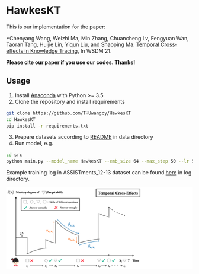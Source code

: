 # HawkesKT

This is our implementation for the paper:

*Chenyang Wang, Weizhi Ma, Min Zhang, Chuancheng Lv, Fengyuan Wan, Taoran Tang, Huijie Lin, Yiqun Liu, and Shaoping Ma. [Temporal Cross-effects in Knowledge Tracing.]() 
In WSDM'21.

**Please cite our paper if you use our codes. Thanks!**



## Usage		

1. Install [Anaconda](https://docs.conda.io/en/latest/miniconda.html) with Python >= 3.5
2. Clone the repository and install requirements

```bash
git clone https://github.com/THUwangcy/HawkesKT
cd HawkesKT
pip install -r requirements.txt
```

3. Prepare datasets according to [README](https://github.com/THUwangcy/HawkesKT/tree/main/data/README.md) in data directory
4. Run model, e.g.

```bash
cd src
python main.py --model_name HawkesKT --emb_size 64 --max_step 50 --lr 5e-3 --l2 1e-5 --time_log 5 --gpu 1 --dataset ASSISTments_09-10
```


Example training log in ASSISTments_12-13 dataset can be found [here](https://github.com/THUwangcy/HawkesKT/blob/main/log/HawkesKT/HawkesKT__ASSISTments_12-13__2019__lr%3D0.001__l2%3D0.0__fold%3D0__time_log%3D5.0.txt) in log directory.

![illustration](./data/_static/idea.png)

